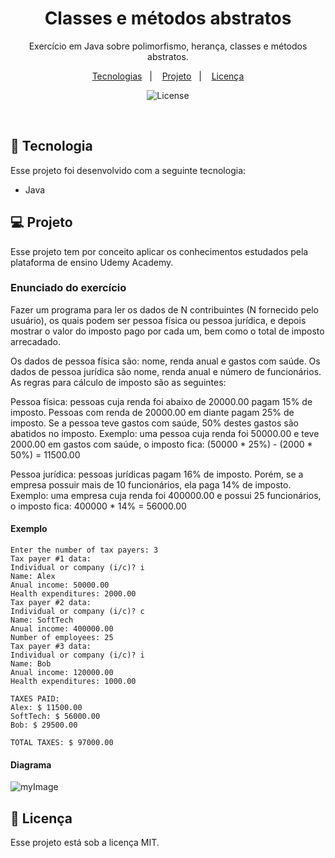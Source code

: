 <h1 align="center"> Classes e métodos abstratos </h1>

<p align="center">
Exercício em Java sobre polimorfismo, herança, classes e métodos abstratos.  <br/>

</p>

<p align="center">
  <a href="#rocket-tecnologia">Tecnologias</a>&nbsp;&nbsp;&nbsp;|&nbsp;&nbsp;&nbsp;
  <a href="#computer-projeto">Projeto</a>&nbsp;&nbsp;&nbsp;|&nbsp;&nbsp;&nbsp;
  <a href="#memo-licença">Licença</a>
</p>

<p align="center">
  <img alt="License" src="https://img.shields.io/static/v1?label=license&message=MIT&color=49AA26&labelColor=000000">
</p>

<br>

## :rocket: Tecnologia

Esse projeto foi desenvolvido com a seguinte tecnologia:

- Java

## :computer: Projeto

Esse projeto tem por conceito aplicar os conhecimentos estudados pela plataforma de ensino Udemy Academy.

### Enunciado do exercício

Fazer um programa para ler os dados de N contribuintes (N fornecido pelo usuário), os quais podem ser pessoa física ou pessoa jurídica, e depois mostrar o valor do imposto pago por cada um, bem como o total de imposto arrecadado. 

Os dados de pessoa física são: nome, renda anual e gastos com saúde. Os dados de pessoa jurídica são nome, renda anual e número de funcionários. As regras para cálculo de imposto são as seguintes:

Pessoa física: pessoas cuja renda foi abaixo de 20000.00 pagam 15% de imposto. Pessoas com renda de 20000.00 em diante pagam 25% de imposto. Se a pessoa teve gastos com saúde, 50% destes gastos são abatidos no imposto. 
Exemplo: uma pessoa cuja renda foi 50000.00 e teve 2000.00 em gastos com saúde, o imposto fica: (50000 * 25%) - (2000 * 50%) = 11500.00

Pessoa jurídica: pessoas jurídicas pagam 16% de imposto. Porém, se a empresa possuir mais de 10 funcionários, ela paga 14% de imposto. 
Exemplo: uma  empresa  cuja  renda foi 400000.00 e possui 25 funcionários, o imposto fica: 400000 * 14% = 56000.00

#### Exemplo

```
Enter the number of tax payers: 3
Tax payer #1 data:
Individual or company (i/c)? i
Name: Alex
Anual income: 50000.00
Health expenditures: 2000.00
Tax payer #2 data:
Individual or company (i/c)? c
Name: SoftTech
Anual income: 400000.00
Number of employees: 25
Tax payer #3 data:
Individual or company (i/c)? i
Name: Bob
Anual income: 120000.00
Health expenditures: 1000.00

TAXES PAID:
Alex: $ 11500.00
SoftTech: $ 56000.00
Bob: $ 29500.00

TOTAL TAXES: $ 97000.00
```

#### Diagrama

![myImage](https://github.com/devsuperior/aulao007/raw/master/domain-model.png)
## :memo: Licença

Esse projeto está sob a licença MIT.

